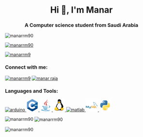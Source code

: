 <h1 align="center">Hi 👋, I'm Manar</h1>
<h3 align="center">A Computer science student from Saudi Arabia</h3>

<p align="left"> <img src="https://komarev.com/ghpvc/?username=manarrm90&label=Profile%20views&color=0e75b6&style=flat" alt="manarrm90" /> </p>

<p align="left"> <a href="https://github.com/ryo-ma/github-profile-trophy"><img src="https://github-profile-trophy.vercel.app/?username=manarrm90" alt="manarrm90" /></a> </p>

<p align="left"> <a href="https://twitter.com/manarrm9" target="blank"><img src="https://img.shields.io/twitter/follow/manarrm9?logo=twitter&style=for-the-badge" alt="manarrm9" /></a> </p>

<h3 align="left">Connect with me:</h3>
<p align="left">
<a href="https://twitter.com/manarrm9" target="blank"><img align="center" src="https://raw.githubusercontent.com/rahuldkjain/github-profile-readme-generator/master/src/images/icons/Social/twitter.svg" alt="manarrm9" height="30" width="40" /></a>
<a href="https://linkedin.com/in/https://www.linkedin.com/in/manar-r-52b5b6220" target="blank"><img align="center" src="https://raw.githubusercontent.com/rahuldkjain/github-profile-readme-generator/master/src/images/icons/Social/linked-in-alt.svg" alt="manar raja" height="30" width="40" /></a>
</p>

<h3 align="left">Languages and Tools:</h3>
<p align="left"> <a href="https://www.arduino.cc/" target="_blank" rel="noreferrer"> <img src="https://cdn.worldvectorlogo.com/logos/arduino-1.svg" alt="arduino" width="40" height="40"/> </a> <a href="https://www.w3schools.com/cpp/" target="_blank" rel="noreferrer"> <img src="https://raw.githubusercontent.com/devicons/devicon/master/icons/cplusplus/cplusplus-original.svg" alt="cplusplus" width="40" height="40"/> </a> <a href="https://www.java.com" target="_blank" rel="noreferrer"> <img src="https://raw.githubusercontent.com/devicons/devicon/master/icons/java/java-original.svg" alt="java" width="40" height="40"/> </a> <a href="https://www.linux.org/" target="_blank" rel="noreferrer"> <img src="https://raw.githubusercontent.com/devicons/devicon/master/icons/linux/linux-original.svg" alt="linux" width="40" height="40"/> </a> <a href="https://www.mathworks.com/" target="_blank" rel="noreferrer"> <img src="https://upload.wikimedia.org/wikipedia/commons/2/21/Matlab_Logo.png" alt="matlab" width="40" height="40"/> </a> <a href="https://www.mysql.com/" target="_blank" rel="noreferrer"> <img src="https://raw.githubusercontent.com/devicons/devicon/master/icons/mysql/mysql-original-wordmark.svg" alt="mysql" width="40" height="40"/> </a> <a href="https://www.python.org" target="_blank" rel="noreferrer"> <img src="https://raw.githubusercontent.com/devicons/devicon/master/icons/python/python-original.svg" alt="python" width="40" height="40"/> </a> </p>

<p><img align="left" src="https://github-readme-stats.vercel.app/api/top-langs?username=manarrm90&show_icons=true&locale=en&layout=compact" alt="manarrm90" /></p>

<p>&nbsp;<img align="center" src="https://github-readme-stats.vercel.app/api?username=manarrm90&show_icons=true&locale=en" alt="manarrm90" /></p>

<p><img align="center" src="https://github-readme-streak-stats.herokuapp.com/?user=manarrm90&" alt="manarrm90" /></p>

